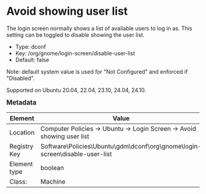 # Avoid showing user list

The login screen normally shows a list of available users to log in as. This setting can be toggled to disable showing the user list.

- Type: dconf
- Key: /org/gnome/login-screen/disable-user-list
- Default: false

Note: default system value is used for "Not Configured" and enforced if "Disabled".

Supported on Ubuntu 20.04, 22.04, 23.10, 24.04, 24.10.



<span style="font-size: larger;">**Metadata**</span>

| Element      | Value            |
| ---          | ---              |
| Location     | Computer Policies -> Ubuntu -> Login Screen -> Avoid showing user list    |
| Registry Key | Software\Policies\Ubuntu\gdm\dconf\org\gnome\login-screen\disable-user-list         |
| Element type | boolean |
| Class:       | Machine       |
